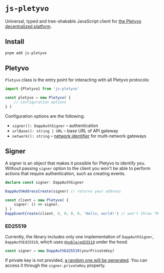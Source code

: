 # `js-pletyvo`

Universal, typed and tree-shakable JavaScript client for [the Pletyvo decentralized platform](https://pletyvo.osyah.com/).

## Install

```sh
pnpm add js-pletyvo
```

## Pletyvo

`Pletyvo` class is the entry point for interacting with all Pletyvo protocols:

```ts
import {Pletyvo} from 'js-pletyvo'

const pletyvo = new Pletyvo( {
	// configuration options
} )
```

Configuration options are the following:

- `signer(): DappAuthSigner` – authentication
- `urlBase(): string | URL` – base URL of API gateway
- `network(): string` – [network identifier](https://pletyvo.osyah.com/reference#network-identify) for multi-network gateways

## Signer

A signer is an object that makes it possible for Pletyvo to identify you. Without passing `signer` option to the client you won't be able to perform actions that require authentication, such as creating events.

```ts
declare const signer: DappAuthSigner

DappAuthAddressCreate(signer) // returns your address

const client = new Pletyvo( {
	signer: () => signer,
} )
DappEventCreate(client, 0, 0, 0, 0, 'Hello, world!') // won't throw "Missing signer" error
```

### ED25519

Currently, the library includes only one implementation of `DappAuthSigner`, `DappAuthEd25519`, which uses [`@noble/ed25519`](https://github.com/paulmillr/noble-ed25519) under the hood.

```ts
const signer = new DappAuthEd25519(yourPrivateKey)
```

If private key is not provided, [a random one will be generated](https://github.com/paulmillr/noble-ed25519?tab=readme-ov-file#utils). You can access it through the `signer.privateKey` property.
